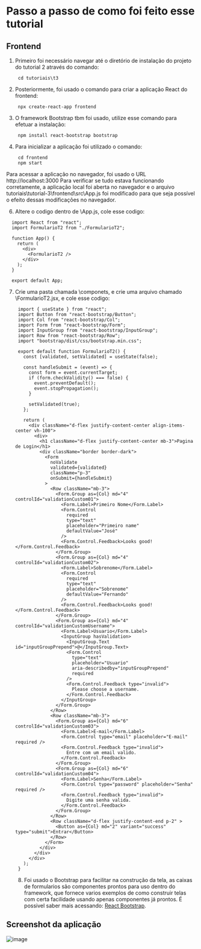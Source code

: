 # Passo a passo de como foi feito esse tutorial
## Frontend
1. Primeiro foi necessário navegar até o diretório de instalação do projeto do tutorial 2 através do comando:
   ```
    cd tutoriais\t3
   ```
2. Posteriormente, foi usado o comando para criar a aplicação React do frontend:
   ```
    npx create-react-app frontend
   ```
3. O framework Bootstrap tbm foi usado, utilize esse comando para efetuar a instalação:
   ```
    npm install react-bootstrap bootstrap
   ```
5. Para inicializar a aplicação foi utilizado o comando:
   ```
    cd frontend
    npm start
   ```
Para acessar a aplicação no navegador, foi usado o URL http://localhost:3000
Para verificar se tudo estava funcionando corretamente, a aplicação local foi aberta no navegador e o 
arquivo tutoriais\tutorial-3\frontend\src\App.js foi modificado para que seja possível o efeito dessas modificações no navegador.

6. Altere o codigo dentro de \App.js, cole esse codigo:
  ```
    import React from "react";
    import FormularioT2 from "./FormularioT2";
    
    function App() {
      return (
        <div>
          <FormularioT2 />
        </div>
      );
    }
    
    export default App;
  ```
7. Crie uma pasta chamada \componets, e crie uma arquivo chamado \FormularioT2.jsx, e cole esse codigo:
   ```
    import { useState } from "react";
    import Button from "react-bootstrap/Button";
    import Col from "react-bootstrap/Col";
    import Form from "react-bootstrap/Form";
    import InputGroup from "react-bootstrap/InputGroup";
    import Row from "react-bootstrap/Row";
    import "bootstrap/dist/css/bootstrap.min.css";
    
    export default function FormularioT2() {
      const [validated, setValidated] = useState(false);
    
      const handleSubmit = (event) => {
        const form = event.currentTarget;
        if (form.checkValidity() === false) {
          event.preventDefault();
          event.stopPropagation();
        }
    
        setValidated(true);
      };
    
      return (
        <div className="d-flex justify-content-center align-items-center vh-100">
          <div>
            <h1 className="d-flex justify-content-center mb-3">Pagina de Login</h1>
            <div className="border border-dark">
              <Form
                noValidate
                validated={validated}
                className="p-3"
                onSubmit={handleSubmit}
              >
                <Row className="mb-3">
                  <Form.Group as={Col} md="4" controlId="validationCustom01">
                    <Form.Label>Primeiro Nome</Form.Label>
                    <Form.Control
                      required
                      type="text"
                      placeholder="Primeiro name"
                      defaultValue="José"
                    />
                    <Form.Control.Feedback>Looks good!</Form.Control.Feedback>
                  </Form.Group>
                  <Form.Group as={Col} md="4" controlId="validationCustom02">
                    <Form.Label>Sobrenome</Form.Label>
                    <Form.Control
                      required
                      type="text"
                      placeholder="Sobrenome"
                      defaultValue="Fernando"
                    />
                    <Form.Control.Feedback>Looks good!</Form.Control.Feedback>
                  </Form.Group>
                  <Form.Group as={Col} md="4" controlId="validationCustomUsername">
                    <Form.Label>Usuario</Form.Label>
                    <InputGroup hasValidation>
                      <InputGroup.Text id="inputGroupPrepend">@</InputGroup.Text>
                      <Form.Control
                        type="text"
                        placeholder="Usuario"
                        aria-describedby="inputGroupPrepend"
                        required
                      />
                      <Form.Control.Feedback type="invalid">
                        Please choose a username.
                      </Form.Control.Feedback>
                    </InputGroup>
                  </Form.Group>
                </Row>
                <Row className="mb-3">
                  <Form.Group as={Col} md="6" controlId="validationCustom03">
                    <Form.Label>E-mail</Form.Label>
                    <Form.Control type="email" placeholder="E-mail" required />
                    <Form.Control.Feedback type="invalid">
                      Entre com um email valido.
                    </Form.Control.Feedback>
                  </Form.Group>
                  <Form.Group as={Col} md="6" controlId="validationCustom04">
                    <Form.Label>Senha</Form.Label>
                    <Form.Control type="password" placeholder="Senha" required />
                    <Form.Control.Feedback type="invalid">
                      Digite uma senha valida.
                    </Form.Control.Feedback>
                  </Form.Group>
                </Row>
                <Row className="d-flex justify-content-end p-2" >
                  <Button as={Col} md="2" variant="success" type="submit">Entrar</Button>
                </Row>
              </Form>
            </div>
          </div>
        </div>
      );
    }
   ```
   8. Foi usado o Bootstrap para facilitar na construção da tela, as caixas de formularios são componentes
   prontos para uso dentro do framework, que fornece varios exemplos de como construir telas com certa facilidade
   usando apenas componentes já prontos. É possivel saber mais acessando: [React Bootstrap](https://react-bootstrap.netlify.app).

## Screenshot da aplicação
![image](https://github.com/es20232/eqp2/assets/40923082/179d3585-0778-4913-b483-9a308661312f)
